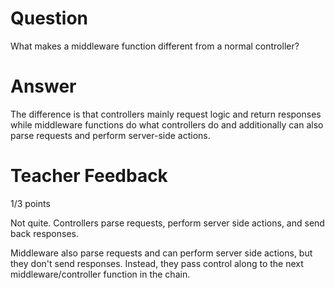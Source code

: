 # Question

What makes a middleware function different from a normal controller?

# Answer
The difference is that controllers mainly request logic and return responses while middleware functions do what controllers do and additionally can also parse requests and perform server-side actions.

# Teacher Feedback

1/3 points

Not quite. Controllers parse requests, perform server side actions, and send back responses.

Middleware also parse requests and can perform server side actions, but they don't send responses. Instead, they pass control along to the next middleware/controller function in the chain.